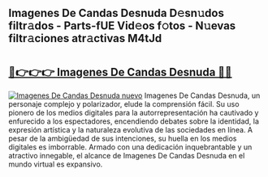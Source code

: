 ## Imagenes De Candas Desnuda D𝚎sn𝚞dos filtr𝚊dos - Parts-fUE Vid𝚎os f𝚘tos - N𝚞evas filtr𝚊ciones atr𝚊ctivas M4tJd

# <h2><a href="http://mb84ov.tromn.icu/?c=Imagenes+De+Candas+Desnuda">🔗👉👉👉 Imagenes De Candas Desnuda 🔗🔗</a></h2>

[![Imagenes De Candas Desnuda nuevo](https://i.imgur.com/pEAQMta.gif)](http://mb84ov.tromn.icu/?c=Imagenes+De+Candas+Desnuda)
Imagenes De Candas Desnuda, un personaje complejo y polarizador, elude la comprensión fácil. Su uso pionero de los medios digitales para la autorrepresentación ha cautivado y enfurecido a los espectadores, encendiendo debates sobre la identidad, la expresión artística y la naturaleza evolutiva de las sociedades en línea. A pesar de la ambigüedad de sus intenciones, su huella en los medios digitales es imborrable. Armado con una dedicación inquebrantable y un atractivo innegable, el alcance de Imagenes De Candas Desnuda en el mundo virtual es expansivo.
